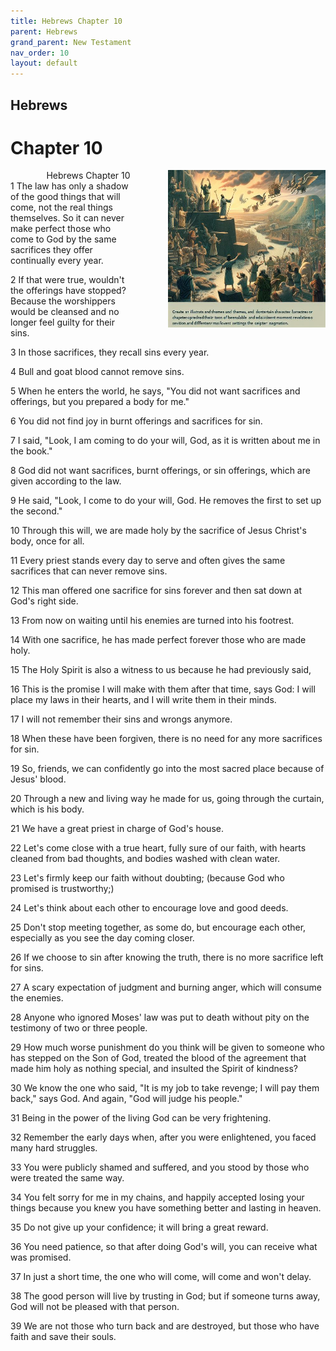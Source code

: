 ```yaml
---
title: Hebrews Chapter 10
parent: Hebrews
grand_parent: New Testament
nav_order: 10
layout: default
---
```


## Hebrews

# Chapter 10

<div style="clear: both; text-align: right;">
    <img src="/assets/Image/Hebrews/500/10.jpg" alt="Hebrews Chapter 10" class="chapter-image" style="max-width: 50%; height: auto; float: right; margin: 0 0 10px 10px; padding-left: 10%;">
    <figcaption style="font-size: 14px;">Hebrews Chapter 10</figcaption>
</div>
1 The law has only a shadow of the good things that will come, not the real things themselves. So it can never make perfect those who come to God by the same sacrifices they offer continually every year.

2 If that were true, wouldn't the offerings have stopped? Because the worshippers would be cleansed and no longer feel guilty for their sins.

3 In those sacrifices, they recall sins every year.

4 Bull and goat blood cannot remove sins.

5 When he enters the world, he says, "You did not want sacrifices and offerings, but you prepared a body for me."

6 You did not find joy in burnt offerings and sacrifices for sin.

7 I said, "Look, I am coming to do your will, God, as it is written about me in the book."

8 God did not want sacrifices, burnt offerings, or sin offerings, which are given according to the law.

9 He said, "Look, I come to do your will, God. He removes the first to set up the second."

10 Through this will, we are made holy by the sacrifice of Jesus Christ's body, once for all.

11 Every priest stands every day to serve and often gives the same sacrifices that can never remove sins.

12 This man offered one sacrifice for sins forever and then sat down at God's right side.

13 From now on waiting until his enemies are turned into his footrest.

14 With one sacrifice, he has made perfect forever those who are made holy.

15 The Holy Spirit is also a witness to us because he had previously said,

16 This is the promise I will make with them after that time, says God: I will place my laws in their hearts, and I will write them in their minds.

17 I will not remember their sins and wrongs anymore.

18 When these have been forgiven, there is no need for any more sacrifices for sin.

19 So, friends, we can confidently go into the most sacred place because of Jesus' blood.

20 Through a new and living way he made for us, going through the curtain, which is his body.

21 We have a great priest in charge of God's house.

22 Let's come close with a true heart, fully sure of our faith, with hearts cleaned from bad thoughts, and bodies washed with clean water.

23 Let's firmly keep our faith without doubting; (because God who promised is trustworthy;)

24 Let's think about each other to encourage love and good deeds.

25 Don't stop meeting together, as some do, but encourage each other, especially as you see the day coming closer.

26 If we choose to sin after knowing the truth, there is no more sacrifice left for sins.

27 A scary expectation of judgment and burning anger, which will consume the enemies.

28 Anyone who ignored Moses' law was put to death without pity on the testimony of two or three people.

29 How much worse punishment do you think will be given to someone who has stepped on the Son of God, treated the blood of the agreement that made him holy as nothing special, and insulted the Spirit of kindness?

30 We know the one who said, "It is my job to take revenge; I will pay them back," says God. And again, "God will judge his people."

31 Being in the power of the living God can be very frightening.

32 Remember the early days when, after you were enlightened, you faced many hard struggles.

33 You were publicly shamed and suffered, and you stood by those who were treated the same way.

34 You felt sorry for me in my chains, and happily accepted losing your things because you knew you have something better and lasting in heaven.

35 Do not give up your confidence; it will bring a great reward.

36 You need patience, so that after doing God's will, you can receive what was promised.

37 In just a short time, the one who will come, will come and won't delay.

38 The good person will live by trusting in God; but if someone turns away, God will not be pleased with that person.

39 We are not those who turn back and are destroyed, but those who have faith and save their souls.



